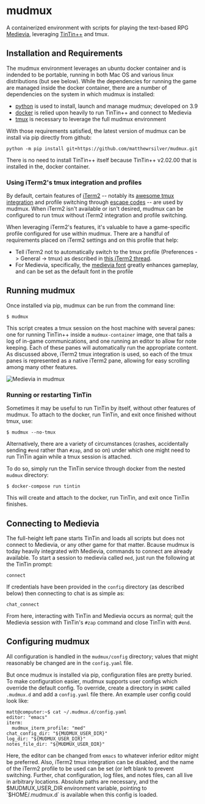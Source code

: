 # mudmux
A containerized environment with scripts for playing the text-based RPG [Medievia](http://www.medievia.com/), leveraging [TinTin++](https://sourceforge.net/projects/tintin/) and tmux.

## Installation and Requirements

The mudmux environment leverages an ubuntu docker container and is indended to be portable, running in both Mac OS and various linux distributions (but see below). While the dependencies for running the game are managed inside the docker container, there are a number of dependencies on the system in which mudmux is installed:

* [python](https://www.python.org/) is used to install, launch and manage mudmux; developed on 3.9
* [docker](https://www.docker.com/) is relied upon heavily to run TinTin++ and connect to Medievia
* [tmux](https://en.wikipedia.org/wiki/Tmux) is necessary to leverage the full mudmux environment

With those requirements satisfied, the latest version of mudmux can be install via pip directly from github:

```
python -m pip install git+https://github.com/matthewrsilver/mudmux.git
```

There is no need to install TinTin++ itself because TinTin++ v2.02.00 that is installed in the, docker container.

### Using iTerm2's tmux integration and profiles

By default, certain features of [iTerm2](https://iterm2.com) -- notably its [awesome tmux integration](https://iterm2.com/documentation-tmux-integration.html) and profile switching through [escape codes](https://iterm2.com/documentation-escape-codes.html) -- are used by mudmux. When iTerm2 isn't available or isn't desired, mudmux can be configured to run tmux without iTerm2 integration and profile switching.

When leveraging iTerm2's features, it's valuable to have a game-specific profile configured for use within mudmux. There are a handful of requirements placed on iTerm2 settings and on this profile that help:

* Tell iTerm2 not to automatically switch to the tmux profile (Preferences -> General -> tmux) as described in [this iTerm2 thread](https://gitlab.com/gnachman/iterm2/-/issues/4543#note_326526076).
* For Medievia, specifically, the [medievia font](http://www.medievia.com/fonts.html) greatly enhances gameplay, and can be set as the default font in the profile

## Running mudmux

Once installed via pip, mudmux can be run from the command line:

```
$ mudmux
```

This script creates a tmux session on the host machine with several panes: one for running TinTin++ inside a `mudmux-container` image, one that tails a log of in-game communications, and one running an editor to allow for note keeping. Each of these panes will automatically run the appropriate content. As discussed above, iTerm2 tmux integration is used, so each of the tmux panes is represented as a native iTerm2 pane, allowing for easy scrolling among many other features.

![Medievia in mudmux](data/medievia_in_mudmux.png)

### Running or restarting TinTin

Sometimes it may be useful to run TinTin by itself, without other features of mudmux. To attach to the docker, run TinTin, and exit once finished without tmux, use:

```
$ mudmux --no-tmux
```


Alternatively, there are a variety of circumstances (crashes, accidentally sending `#end` rather than `#zap`, and so on)  under which one might need to run TinTin again while a tmux session is attached.

To do so, simply run the TinTin service through docker from the nested `mudmux` directory:

```
$ docker-compose run tintin
```

This will create and attach to the docker, run TinTin, and exit once TinTin finishes.

## Connecting to Medievia

The full-height left pane starts TinTin and loads all scripts but does not connect to Medievia, or any other game for that matter. Bcause mudmux is today heavily integrated with Medievia, commands to connect are already available. To start a session to medievia called `med`, just run the following at the TinTin prompt:

```
connect
```

If credentials have been provided in the `config` directory (as described below) then connecting to chat is as simple as:

```
chat_connect
```

From here, interacting with TinTin and Medievia occurs as normal; quit the Medievia session with TinTin's `#zap` command and close TinTin with `#end`.

## Configuring mudmux

All configuration is handled in the `mudmux/config` directory; values that might reasonably be changed are in the `config.yaml` file.

But once mudmux is installed via pip, configuration files are pretty buried. To make configuration easier, mudmux supports user configs which override the default config. To override, create a directory in `$HOME` called `.mudmux.d` and add a `config.yaml` file there. An example user config could look like:

```shell
matt@computer:~$ cat ~/.mudmux.d/config.yaml
editor: "emacs"
iterm:
  mudmux_iterm_profile: "med"
chat_config_dir: "${MUDMUX_USER_DIR}"
log_dir: "${MUDMUX_USER_DIR}"
notes_file_dir: "${MUDMUX_USER_DIR}"
```

Here, the editor can be changed from `emacs` to whatever inferior editor might be preferred. Also, iTerm2 tmux integration can be disabled, and the name of the iTerm2 profile to be used can be set (or left blank to prevent switching. Further, chat configuration, log files, and notes files, can all live in arbitrary locations. Absolute paths are necessary, and the $MUDMUX_USER_DIR environment variable, pointing to `$HOME/.mudmux.d` is available when this config is loaded.